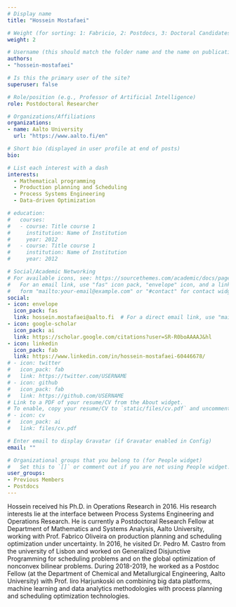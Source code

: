 ```yaml
---
# Display name
title: "Hossein Mostafaei"

# Weight (for sorting: 1: Fabricio, 2: Postdocs, 3: Doctoral Candidates, 4: Research Assistants)
weight: 2

# Username (this should match the folder name and the name on publications)
authors:
- "hossein-mostafaei"

# Is this the primary user of the site?
superuser: false

# Role/position (e.g., Professor of Artificial Intelligence)
role: Postdoctoral Researcher

# Organizations/Affiliations
organizations:
- name: Aalto University
  url: "https://www.aalto.fi/en"

# Short bio (displayed in user profile at end of posts)
bio:

# List each interest with a dash
interests:
  - Mathematical programming
  - Production planning and Scheduling
  - Process Systems Engineering
  - Data-driven Optimization

# education:
#   courses:
#   - course: Title course 1
#     institution: Name of Institution
#     year: 2012
#   - course: Title course 1
#     institution: Name of Institution
#     year: 2012

# Social/Academic Networking
# For available icons, see: https://sourcethemes.com/academic/docs/page-builder/#icons
#   For an email link, use "fas" icon pack, "envelope" icon, and a link in the
#   form "mailto:your-email@example.com" or "#contact" for contact widget.
social:
- icon: envelope
  icon_pack: fas
  link: hossein.mostafaei@aalto.fi  # For a direct email link, use "mailto:test@example.org".
- icon: google-scholar
  icon_pack: ai
  link: https://scholar.google.com/citations?user=SR-R0boAAAAJ&hl
- icon: linkedin
  icon_pack: fab
  link: https://www.linkedin.com/in/hossein-mostafaei-60446678/
# - icon: twitter
#   icon_pack: fab
#   link: https://twitter.com/USERNAME
# - icon: github
#   icon_pack: fab
#   link: https://github.com/USERNAME
# Link to a PDF of your resume/CV from the About widget.
# To enable, copy your resume/CV to `static/files/cv.pdf` and uncomment the lines below.
# - icon: cv
#   icon_pack: ai
#   link: files/cv.pdf

# Enter email to display Gravatar (if Gravatar enabled in Config)
email: ""

# Organizational groups that you belong to (for People widget)
#   Set this to `[]` or comment out if you are not using People widget.
user_groups:
- Previous Members
- Postdocs
---
```


Hossein received his Ph.D. in Operations Research in 2016. His research interests lie at the interface between Process Systems Engineering and Operations Research. He is currently a Postdoctoral Research Fellow at  Department of Mathematics and Systems Analysis, Aalto University, working with Prof. Fabrico Oliveira on production planning and scheduling optimization under uncertainty. In 2016, he visited Dr. Pedro M. Castro from the university of Lisbon and worked on Generalized Disjunctive Programming for scheduling problems and on the global optimization of nonconvex bilinear problems. During 2018-2019, he worked as a Postdoc Fellow (at the Department of Chemical and Metallurgical Engineering, Aalto University) with Prof. Iiro Harjunkoski on combining big data platforms, machine learning and data analytics methodologies with process planning and scheduling optimization technologies.
